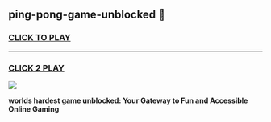 
## ping-pong-game-unblocked 👋
<h3>
<a href="https://premium.freeplayer.one?title=ping-pong-game-unblocked&ref=14F">CLICK TO PLAY</a></h3>
<hr>

<h3>
<a href="https://premium.freeplayer.one?title=ping-pong-game-unblocked&ref=14F">CLICK 2 PLAY</a>
  
</h3>

<a href="https://premium.freeplayer.one?title=ping-pong-game-unblocked&ref=12F/"><img src="https://clearcache.store/games.png"></a>


**worlds hardest game unblocked: Your Gateway to Fun and Accessible Online Gaming**

